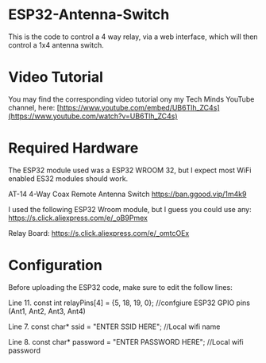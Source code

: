 # ESP32-Antenna-Switch

This is the code to control a 4 way relay, via a web interface, which will then control a 1x4 antenna switch.

# Video Tutorial

You may find the corresponding video tutorial ony my Tech Minds YouTube channel, here: [https://www.youtube.com/embed/UB6Tlh_ZC4s](https://www.youtube.com/watch?v=UB6Tlh_ZC4s)

# Required Hardware

The ESP32 module used was a ESP32 WROOM 32, but I expect most WiFi enabled ES32 modules should work.

AT-14 4-Way Coax Remote Antenna Switch
https://ban.ggood.vip/1m4k9

I used the following ESP32 Wroom module, but I guess you could use any:
https://s.click.aliexpress.com/e/_oB9Pmex

Relay Board:
https://s.click.aliexpress.com/e/_omtcOEx

# Configuration
Before uploading the ESP32 code, make sure to edit the follow lines:

Line 11. const int relayPins[4] = {5, 18, 19, 0};  //confgiure ESP32 GPIO pins (Ant1, Ant2, Ant3, Ant4)

Line 7. const char* ssid = "ENTER SSID HERE"; //Local wifi name

Line 8. const char* password = "ENTER PASSWORD HERE"; //Local wifi password
